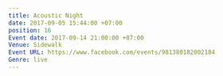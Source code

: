 ```yaml
---
title: Acoustic Night
date: 2017-09-05 15:44:00 +07:00
position: 16
Event date: 2017-09-14 21:00:00 +07:00
Venue: Sidewalk
Event URL: https://www.facebook.com/events/981380182002184
Genre: live
---
```


